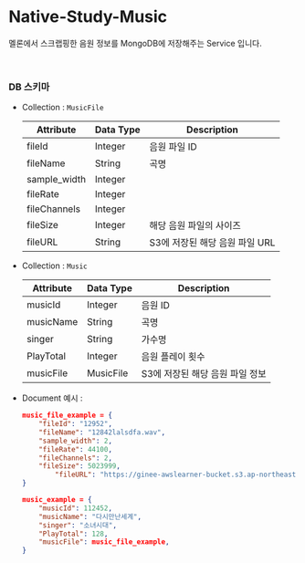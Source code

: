 # Native-Study-Music

멜론에서 스크랩핑한 음원 정보를 MongoDB에 저장해주는 Service 입니다.

<br>

### DB 스키마

- Collection : `MusicFile`
    
    
    | Attribute | Data Type | Description |
    | --- | --- | --- |
    | fileId | Integer | 음원 파일 ID |
    | fileName | String | 곡명 |
    | sample_width | Integer |  |
    | fileRate | Integer |  |
    | fileChannels | Integer |  |
    | fileSize | Integer | 해당 음원 파일의 사이즈 |
    | fileURL | String | S3에 저장된 해당 음원 파일 URL |
- Collection : `Music`
    
    
    | Attribute | Data Type | Description |
    | --- | --- | --- |
    | musicId | Integer | 음원 ID |
    | musicName | String | 곡명 |
    | singer | String | 가수명 |
    | PlayTotal | Integer | 음원 플레이 횟수 |
    | musicFile | MusicFile | S3에 저장된 해당 음원 파일 정보 |
- Document 예시 :
    
    ```json
    music_file_example = {
        "fileId": "12952",
        "fileName": "12842lalsdfa.wav",
        "sample_width": 2,
        "fileRate": 44100,
        "fileChannels": 2,
        "fileSize": 5023999,
    		"fileURL": "https://ginee-awslearner-bucket.s3.ap-northeast-2.amazonaws.com/image/12842lalsdfa.wav"
    }
    
    music_example = {
        "musicId": 112452,
        "musicName": "다시만난세계",
        "singer": "소녀시대",
        "PlayTotal": 128,
        "musicFile": music_file_example,
    }
    ```
    


<!-- Security scan triggered at 2025-09-02 16:17:14 -->